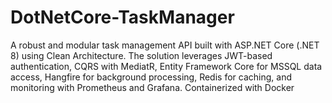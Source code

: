 # DotNetCore-TaskManager
A robust and modular task management API built with ASP.NET Core (.NET 8) using Clean Architecture. The solution leverages JWT-based authentication, CQRS with MediatR, Entity Framework Core for MSSQL data access, Hangfire for background processing, Redis for caching, and monitoring with Prometheus and Grafana. Containerized with Docker
